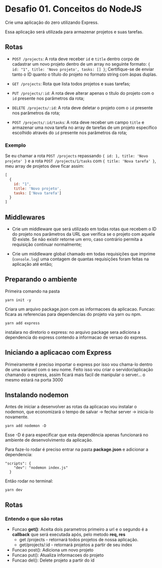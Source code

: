 # Desafio 01. Conceitos do NodeJS

Crie uma aplicação do zero utilizando Express.

Essa aplicação será utilizada para armazenar projetos e suas tarefas.

## Rotas

- `POST /projects`: A rota deve receber `id` e `title` dentro corpo de cadastrar um novo projeto dentro de um array no seguinte formato: `{ id: "1", title: 'Novo projeto', tasks: [] }`; Certifique-se de enviar tanto o ID quanto o título do projeto no formato string com àspas duplas.

- `GET /projects`: Rota que lista todos projetos e suas tarefas;

- `PUT /projects/:id`: A rota deve alterar apenas o título do projeto com o `id` presente nos parâmetros da rota;

- `DELETE /projects/:id`: A rota deve deletar o projeto com o `id` presente nos parâmetros da rota;

- `POST /projects/:id/tasks`: A rota deve receber um campo `title` e armazenar uma nova tarefa no array de tarefas de um projeto específico escolhido através do `id` presente nos parâmetros da rota;

### Exemplo

Se eu chamar a rota `POST /projects` repassando `{ id: 1, title: 'Novo projeto' }` e a rota `POST /projects/1/tasks` com `{ title: 'Nova tarefa' }`, meu array de projetos deve ficar assim:

```js
[
  {
    id: "1",
    title: 'Novo projeto',
    tasks: ['Nova tarefa']
  }
]
```

## Middlewares

- Crie um middleware que será utilizado em todas rotas que recebem o ID do projeto nos parâmetros da URL que verifica se o projeto com aquele ID existe. Se não existir retorne um erro, caso contrário permita a requisição continuar normalmente;

- Crie um middleware global chamado em todas requisições que imprime (`console.log`) uma contagem de quantas requisições foram feitas na aplicação até então;

## Preparando o ambiente

Primeira comando na pasta

    yarn init -y

Criara um arquivo package.json com as informacoes da aplicacao. Funcao: ficara as referencias para dependencias do projeto via yarn ou npm.

    yarn add express

instalara no diretorio o express: no arquivo package sera adiciona a dependencia do express contendo a informacao de versao do express.

## Iniciando a aplicacao com Express

Primeiramente é preciso importar o express por isso vou chama-lo dentro de uma variavel com o seu nome. Feito isso vou criar o servidor/aplicação chamando o express, assim ficará mais facil de manipular o server... o mesmo estará na porta 3000 

## Instalando nodemon

Antes de iniciar a desenvolver as rotas da aplicacao vou instalar o nodemon, que economizará o tempo de salvar → fechar server → inicia-lo novamente. 

    yarn add nodemon -D

Esse -D é para especificar que esta dependência apenas funcionará no ambiente de desenvolvimento da aplicação.

Para faze-lo rodar é preciso entrar na pasta **package.json** e adicionar a dependencia: 

    "scripts": {
        "dev": "nodemon index.js"
      }

Então rodar no terminal: 

    yarn dev

## Rotas

### Entendo o que são rotas

- Funcao **get()**: Aceita dois parametros primeiro a url e o segundo é a **callback** que será executada após, pelo metodo **req, res**
    - get /projects -  retornará todos projetos de nossa aplicação.
    - get/projects/:id - retornará projetos a partir de seu index
- Funcao post(): Adiciona um novo projeto
- Funcao put(): Atualiza informacoes do projeto
- Funcao del(): Delete projeto a partir do id
